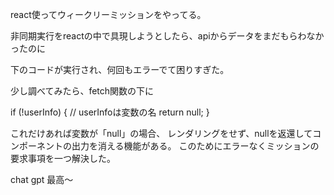 react使ってウィークリーミッションをやってる。

非同期実行をreactの中で具現しようとしたら、apiからデータをまだもらわなかったのに

下のコードが実行され、何回もエラーでて困りすぎた。

少し調べてみたら、fetch関数の下に

if (!userInfo) { // userInfoは変数の名
    return null;
  }

これだけあれば変数が「null」の場合、
レンダリングをせず、nullを返還してコンポーネントの出力を消える機能がある。
このためにエラーなくミッションの要求事項を一つ解決した。

chat gpt 最高～


